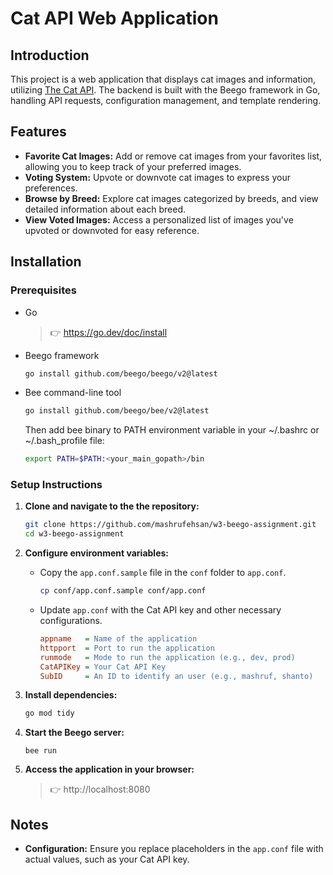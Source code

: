 # Cat API Web Application

## Introduction
This project is a web application that displays cat images and information, utilizing [The Cat API](https://thecatapi.com). The backend is built with the Beego framework in Go, handling API requests, configuration management, and template rendering.

## Features

- **Favorite Cat Images:** Add or remove cat images from your favorites list, allowing you to keep track of your preferred images.
- **Voting System:** Upvote or downvote cat images to express your preferences.
- **Browse by Breed:** Explore cat images categorized by breeds, and view detailed information about each breed.
- **View Voted Images:** Access a personalized list of images you've upvoted or downvoted for easy reference.

## Installation ##

### Prerequisites ###
- Go

    >👉 https://go.dev/doc/install

- Beego framework
    ```bash
    go install github.com/beego/beego/v2@latest
    ```
- Bee command-line tool
    ```bash
    go install github.com/beego/bee/v2@latest
    ```
    Then  add bee binary to PATH environment variable in your ~/.bashrc or ~/.bash_profile file:
    ```bash
    export PATH=$PATH:<your_main_gopath>/bin
    ```

### Setup Instructions ###

1. **Clone and navigate to the the repository:**
    ```bash
    git clone https://github.com/mashrufehsan/w3-beego-assignment.git
    cd w3-beego-assignment
    ```
2. **Configure environment variables:**

    - Copy the `app.conf.sample` file in the `conf` folder to `app.conf`.
        ```bash
        cp conf/app.conf.sample conf/app.conf
        ```
    - Update `app.conf` with the Cat API key and other necessary configurations.
        ```ini
        appname   = Name of the application
        httpport  = Port to run the application
        runmode   = Mode to run the application (e.g., dev, prod)
        CatAPIKey = Your Cat API Key
        SubID     = An ID to identify an user (e.g., mashruf, shanto)
        ```
3. **Install dependencies:**
    ```bash
    go mod tidy
    ```
4. **Start the Beego server:**
    ```
    bee run
    ```
5. **Access the application in your browser:**
    >👉 http://localhost:8080

## Notes

- **Configuration:** Ensure you replace placeholders in the `app.conf` file with actual values, such as your Cat API key.
